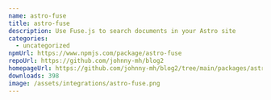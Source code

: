 ```yaml
---
name: astro-fuse
title: astro-fuse
description: Use Fuse.js to search documents in your Astro site
categories:
  - uncategorized
npmUrl: https://www.npmjs.com/package/astro-fuse
repoUrl: https://github.com/johnny-mh/blog2
homepageUrl: https://github.com/johnny-mh/blog2/tree/main/packages/astro-fuse
downloads: 398
image: /assets/integrations/astro-fuse.png
---
```

